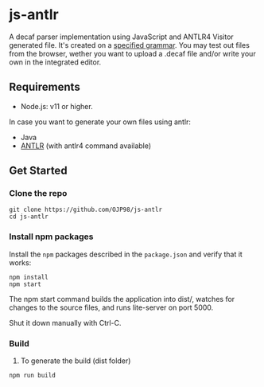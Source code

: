 # js-antlr

A decaf parser implementation using JavaScript and ANTLR4 Visitor generated file. It's created on a [specified grammar](src/grammar/Decaf.g4). You may test out files from the browser, wether you want to upload a .decaf file and/or write your own in the integrated editor. 

## Requirements

* Node.js: v11 or higher.

In case you want to generate your own files using antlr:

* Java
* [ANTLR](https://www.antlr.org/) (with antlr4 command available)

## Get Started

### Clone the repo
```
git clone https://github.com/OJP98/js-antlr
cd js-antlr
```
### Install npm packages
Install the `npm` packages described in the `package.json` and verify that it works:
```
npm install
npm start
```
The npm start command builds the application into dist/, watches for changes to the source files, and runs lite-server on port 5000.

Shut it down manually with Ctrl-C.

### Build
1. To generate the build (dist folder)
```
npm run build
```
